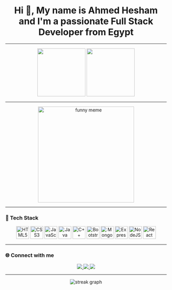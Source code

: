 <h1 align="center">Hi 👋, My name is Ahmed Hesham and I'm a passionate Full Stack Developer from Egypt</h1>

---

<p align="center">
  <!-- Stats on left -->
  <img src="https://github-readme-stats.vercel.app/api?username=AhmedHesham220&show_icons=true&theme=radical&hide_border=true" height="150"/>
  <!-- Most used languages on right -->
  <img src="https://github-readme-stats.vercel.app/api/top-langs/?username=AhmedHesham220&layout=compact&theme=radical&hide_border=true" height="150"/>
</p>

---

<p align="center">
  <img src="https://i.imgur.com/Wa7w7R6.gif" width="300" alt="funny meme"/>
</p>

---

### 🚀 Tech Stack
<p align="center">
  <img src="https://cdn.jsdelivr.net/gh/devicons/devicon/icons/html5/html5-original.svg" alt="HTML5" width="40"/>
  <img src="https://cdn.jsdelivr.net/gh/devicons/devicon/icons/css3/css3-original.svg" alt="CSS3" width="40"/>
  <img src="https://cdn.jsdelivr.net/gh/devicons/devicon/icons/javascript/javascript-original.svg" alt="JavaScript" width="40"/>
  <img src="https://cdn.jsdelivr.net/gh/devicons/devicon/icons/java/java-original.svg" alt="Java" width="40"/>
  <img src="https://cdn.jsdelivr.net/gh/devicons/devicon/icons/cplusplus/cplusplus-original.svg" alt="C++" width="40"/>
  <img src="https://cdn.jsdelivr.net/gh/devicons/devicon/icons/bootstrap/bootstrap-original.svg" alt="Bootstrap" width="40"/>
  <img src="https://cdn.jsdelivr.net/gh/devicons/devicon/icons/mongodb/mongodb-original.svg" alt="MongoDB" width="40"/>
  <img src="https://cdn.jsdelivr.net/gh/devicons/devicon/icons/express/express-original.svg" alt="Express" width="40"/>
  <img src="https://cdn.jsdelivr.net/gh/devicons/devicon/icons/nodejs/nodejs-original.svg" alt="NodeJS" width="40"/>
  <img src="https://cdn.jsdelivr.net/gh/devicons/devicon/icons/react/react-original.svg" alt="React" width="40"/>
</p>

---

### 🌐 Connect with me
<p align="center">
  <a href="https://linkedin.com/in/YOUR-LINK">
    <img src="https://img.shields.io/badge/-LinkedIn-blue?logo=linkedin&style=flat"/>
  </a>
  <a href="mailto:YOURMAIL@gmail.com">
    <img src="https://img.shields.io/badge/-Gmail-red?logo=gmail&style=flat"/>
  </a>
  <a href="https://facebook.com/YOUR-LINK">
    <img src="https://img.shields.io/badge/-Facebook-blue?logo=facebook&style=flat"/>
  </a>
</p>

---

<p align="center">
  <img src="https://github-readme-streak-stats.herokuapp.com/?user=AhmedHesham220&theme=radical&hide_border=true" alt="streak graph"/>
</p>
